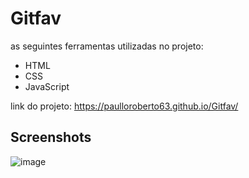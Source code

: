 # Gitfav

as seguintes ferramentas utilizadas no projeto:

- HTML 
- CSS
- JavaScript

link do projeto: https://paulloroberto63.github.io/Gitfav/

## Screenshots

![image](https://github.com/paulloroberto63/Gitfav/assets/95132692/07d6dca0-3141-4d70-ae1a-e65e5a5be7b9)
